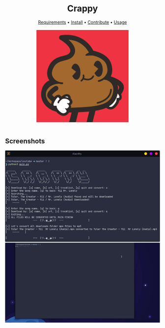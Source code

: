 # <div align="center">Crappy</div>

<div align="center">
	<a href="https://nvchad.github.io/">Requirements</a>
  <span> • </span>
    	<a href="https://nvchad.github.io/quickstart/install">Install</a>
  <span> • </span>
       	<a href="https://nvchad.github.io/contribute">Contribute</a>
  <span> • </span>
	<a href="https://github.com/NvChad/NvChad#gift_heart-support">Usage</a>
</div> 
<br>

<div align="center">
  <img src="./assets/crappylogo.png" alt="logo" width="300">
</div>
<br>

## Screenshots
![Overview](./assets/screen1.png)
![Workflow](./assets/screen2.gif)
